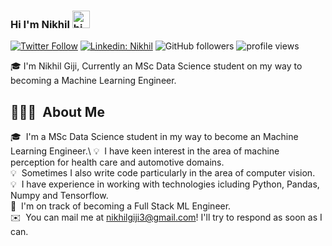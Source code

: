 ### Hi I'm Nikhil <img src="https://user-images.githubusercontent.com/1303154/88677602-1635ba80-d120-11ea-84d8-d263ba5fc3c0.gif" width="28px" alt="hi">

[![Twitter Follow](https://img.shields.io/twitter/follow/NikhilGiji?label=Follow)](https://twitter.com/intent/follow?screen_name=NikhilGiji)
[![Linkedin: Nikhil](https://img.shields.io/badge/-Nikhil-blue?style=flat-square&logo=Linkedin&logoColor=white&link=https://www.linkedin.com/in/nikhilfrancisgiji/)](https://www.linkedin.com/in/nikhilfrancisgiji/)
![GitHub followers](https://img.shields.io/github/followers/nikhilgiji?label=Follow&style=social)
<img alt = "profile views" src="https://komarev.com/ghpvc/?username=nikhilgiji&color=brightgreen">  

🎓 I'm Nikhil Giji, Currently an MSc Data Science student on my way to becoming a Machine Learning Engineer.

## 👨🏻‍💻 &nbsp;About Me

🎓 &nbsp;I'm a MSc Data Science student in my way to become an Machine Learning Engineer.\ 
💡 &nbsp;I have keen interest in the area of machine perception for health care and automotive domains.\
💡 &nbsp;Sometimes I also write code particularly in the area of computer vision.\
💡 &nbsp;I have experience in working with technologies icluding Python, Pandas, Numpy and Tensorflow.\
🌱 &nbsp;I'm on track of becoming a Full Stack ML Engineer.\
✉️ &nbsp;You can mail me at nikhilgiji3@gmail.com! I'll try to respond as soon as I can.
